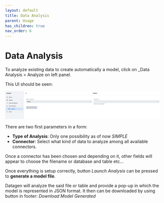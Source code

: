 ```yaml
---
layout: default
title: Data Analysis
parent: Usage
has_children: true
nav_order: 6
---
```


# Data Analysis

To analyze existing data to create automatically a model, click on _Data Analysis > Analyze on left panel.

This UI should be seen:

<img src="images/data_analysis.png" width="700">


There are two first parameters in a form:

- **Type of Analysis**: Only one possibility as of now _SIMPLE_
- **Connector**: Select what kind of data to analyze among all available connectors.

Once a connector has been chosen and depending on it, other fields will appear to choose the filename or database and table etc...

Once everything is setup correctly, button _Launch Analysis_ can be pressed to **generate a model file**.

Datagen will analyze the said file or table and provide a pop-up in which the model is represented in JSON format. It then can be downloaded by using button in footer: _Download Model Generated_